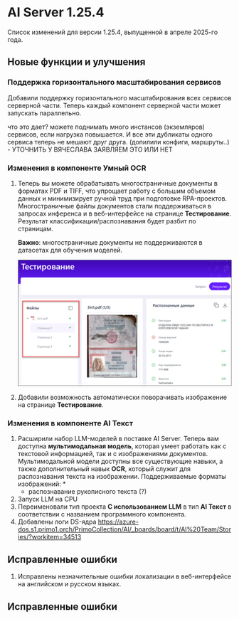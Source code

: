 # AI Server 1.25.4

Список изменений для версии 1.25.4, выпущенной в апреле 2025-го года.


## Новые функции и улучшения

### Поддержка горизонтального масштабирования сервисов

Добавили поддержку горизонтального масштабирования всех сервисов серверной части. Теперь каждый компонент серверной части может запускать параллельно.

что это дает? можете поднимать много инстансов (экземляров) сервисов, если нагрузка повышается. И все эти дубликаты одного сервиса теперь не мешают друг друга.
(допилили конфиги, маршруты..) - УТОЧНИТЬ У ВЯЧЕСЛАВА ЗАЯВЛЯЕМ ЭТО ИЛИ НЕТ


### Изменения в компоненте Умный OCR

1. Теперь вы можете обрабатывать многостраничные документы в форматах PDF и TIFF, что упрощает работу с большим объемом данных и минимизирует ручной труд при подготовке RPA-проектов. Многостраничные файлы документов стали поддерживаться в запросах инференса и в веб-интерфейсе на странице **Тестирование**. Результат классификации/распознавания будет разбит по страницам.
  
   **Важно**: многостраничные документы не поддерживаются в датасетах для обучения моделей.

     ![](<../../release-notes/resources/ai-server/1-25-4/testingresults-manypagespdf.png>)
     
1. Добавили возможность автоматически поворачивать изображение на странице **Тестирование**.


### Изменения в компоненте AI Текст

1. Расширили набор LLM-моделей в поставке AI Server. Теперь вам доступна **мультимодальная модель**, которая умеет работать как с текстовой информацией, так и с изображениями документов. Мультимодальной модели доступны все существующие навыки, а также дополнительный навык **OCR**, который служит для распознавания текста на изображении. Поддерживаемые форматы изображений:
   * 
   * распознавание рукописного текста (?)
1. Запуск LLM на CPU
1. Переименовали тип проекта **С использованием LLM** в тип **AI Текст** в соответствии с названием программного компонента.
1. Добавлены логи DS-ядра https://azure-dos.s1.primo1.orch/PrimoCollection/AI/_boards/board/t/AI%20Team/Stories/?workitem=34513


## Исправленные ошибки 

1. Исправлены незначительные ошибки локализации в веб-интерфейсе на английском и русском языках. 



## Исправленные ошибки
